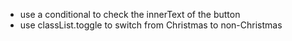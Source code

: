 - use a conditional to check the innerText of the button
- use classList.toggle to switch from Christmas to non-Christmas